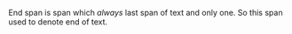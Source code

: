 End span is span which _always_ last span of text and only one. 
So this span used to denote end of text.